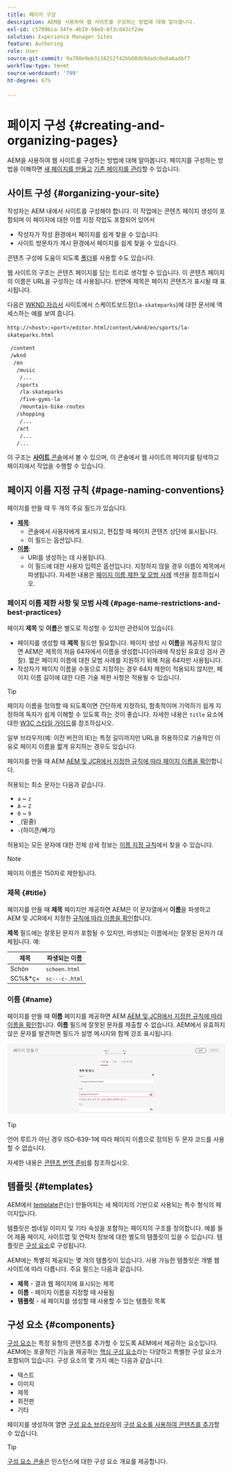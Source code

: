 ```yaml
---
title: 페이지 구성
description: AEM을 사용하여 웹 사이트를 구성하는 방법에 대해 알아봅니다.
exl-id: c57096ca-34fe-4b19-98e0-8f3cd43cf24e
solution: Experience Manager Sites
feature: Authoring
role: User
source-git-commit: 9a700e9eb3116252f42bb08db9dadc0e8a6adbf7
workflow-type: tm+mt
source-wordcount: '799'
ht-degree: 67%

---
```



# 페이지 구성 {#creating-and-organizing-pages}

AEM을 사용하여 웹 사이트를 구성하는 방법에 대해 알아봅니다. 페이지를 구성하는 방법을 이해하면 [새 페이지를 만들고](/help/sites-cloud/authoring/sites-console/creating-pages.md) [기존 페이지를 관리](/help/sites-cloud/authoring/sites-console/managing-pages.md)할 수 있습니다.

## 사이트 구성 {#organizing-your-site}

작성자는 AEM 내에서 사이트를 구성해야 합니다. 이 작업에는 콘텐츠 페이지 생성이 포함되며 이 페이지에 대한 이름 지정 작업도 포함되어 있어서

* 작성자가 작성 환경에서 페이지를 쉽게 찾을 수 있습니다.
* 사이트 방문자가 게시 환경에서 페이지를 쉽게 찾을 수 있습니다.

콘텐츠 구성에 도움이 되도록 [폴더](#creating-a-new-folder)를 사용할 수도 있습니다.

웹 사이트의 구조는 콘텐츠 페이지를 담는 트리로 생각할 수 있습니다. 이 콘텐츠 페이지의 이름은 URL을 구성하는 데 사용됩니다. 반면에 제목은 페이지 콘텐츠가 표시될 때 표시됩니다.

다음은 [WKND 자습서](https://experienceleague.adobe.com/docs/experience-manager-learn/getting-started-wknd-tutorial-develop/overview.html) 사이트에서 스케이트보드장(`la-skateparks`)에 대한 문서에 액세스하는 예를 보여 줍니다.

`http://<host>:<port>/editor.html/content/wknd/en/sports/la-skateparks.html`

```xml
 /content
 /wknd
  /en
   /music
    /...
   /sports
    /la-skateparks
    /five-gyms-la
    /mountain-bike-routes
   /shopping
    /...
   /art
    /...
   /...
```

이 구조는 [**사이트** 콘솔](/help/sites-cloud/authoring/sites-console/introduction.md)에서 볼 수 있으며, 이 콘솔에서 웹 사이트의 페이지를 탐색하고 페이지에서 작업을 수행할 수 있습니다.

## 페이지 이름 지정 규칙 {#page-naming-conventions}

페이지를 만들 때 두 개의 주요 필드가 있습니다.

* **[제목](#title)**:
   * 콘솔에서 사용자에게 표시되고, 편집할 때 페이지 콘텐츠 상단에 표시됩니다.
   * 이 필드는 옵션입니다.
* **[이름](#name)**:
   * URI를 생성하는 데 사용됩니다.
   * 이 필드에 대한 사용자 입력은 옵션입니다. 지정하지 않을 경우 이름이 제목에서 파생됩니다. 자세한 내용은 [페이지 이름 제한 및 모범 사례](#page-name-restrictions-and-best-practices) 섹션을 참조하십시오.

### 페이지 이름 제한 사항 및 모범 사례 {#page-name-restrictions-and-best-practices}

페이지 **제목** 및 **이름**&#x200B;은 별도로 작성할 수 있지만 관련되어 있습니다.

* 페이지를 생성할 때 **제목** 필드만 필요합니다. 페이지 생성 시 **이름**&#x200B;을 제공하지 않으면 AEM은 제목의 처음 64자에서 이름을 생성합니다(아래에 작성된 유효성 검사 관찰). 짧은 페이지 이름에 대한 모범 사례를 지원하기 위해 처음 64자만 사용됩니다.
* 작성자가 페이지 이름을 수동으로 지정하는 경우 64자 제한이 적용되지 않지만, 페이지 이름 길이에 대한 다른 기술 제한 사항은 적용될 수 있습니다.

>[!TIP]
>
>페이지 이름을 정의할 때 되도록이면 간단하게 지정하되, 함축적이며 기억하기 쉽게 지정하여 독자가 쉽게 이해할 수 있도록 하는 것이 좋습니다. 자세한 내용은 `title` 요소에 대한 [W3C 스타일 가이드](https://www.w3.org/Provider/Style/TITLE.html)를 참조하십시오.
>
>일부 브라우저(예: 이전 버전의 IE)는 특정 길이까지만 URL을 허용하므로 기술적인 이유로 페이지 이름을 짧게 유지하는 경우도 있습니다.

페이지를 만들 때 AEM [AEM 및 JCR에서 지정한 규칙에 따라 페이지 이름을 확인](/help/implementing/developing/introduction/naming-conventions.md)합니다.

허용되는 최소 문자는 다음과 같습니다.

* `a` ~ `z`
* `A` ~ `Z`
* `0` ~ `9`
* `_`(밑줄)
* `-`(하이픈/빼기)

허용되는 모든 문자에 대한 전체 상세 정보는 [이름 지정 규칙](/help/implementing/developing/introduction/naming-conventions.md)에서 찾을 수 있습니다.

>[!NOTE]
>
>페이지 이름은 150자로 제한됩니다.

### 제목 {#title}

페이지를 만들 때 **제목** 페이지만 제공하면 AEM은 이 문자열에서 **이름**&#x200B;을 파생하고 AEM 및 JCR에서 지정한 [규칙에 따라 이름을 확인](/help/implementing/developing/introduction/naming-conventions.md)합니다.

**제목** 필드에는 잘못된 문자가 포함될 수 있지만, 파생되는 이름에서는 잘못된 문자가 대체됩니다. 예:

| 제목 | 파생되는 이름 |
|---|---|
| Schön | `schoen.html` |
| SC%&amp;&#42;ç+ | `sc---c-.html` |

### 이름 {#name}

페이지를 만들 때 **이름** 페이지를 제공하면 AEM [AEM 및 JCR에서 지정한 규칙에 따라 이름을 확인](/help/implementing/developing/introduction/naming-conventions.md)합니다. **이름** 필드에 잘못된 문자를 제출할 수 없습니다. AEM에서 유효하지 않은 문자를 발견하면 필드가 설명 메시지와 함께 강조 표시됩니다.

![유효하지 않은 페이지 이름을 입력하는 예](/help/sites-cloud/authoring/assets/organizing-invalid-name.png)

>[!TIP]
>
>언어 루트가 아닌 경우 ISO-639-1에 따라 페이지 이름으로 정의된 두 문자 코드를 사용할 수 없습니다.
>
>자세한 내용은 [콘텐츠 번역 준비](/help/sites-cloud/administering/translation/preparation.md)를 참조하십시오.

## 템플릿 {#templates}

AEM에서 [template](/help/sites-cloud/authoring/page-editor/templates.md)은(는) 만들어지는 새 페이지의 기반으로 사용되는 특수 형식의 페이지입니다.

템플릿은 썸네일 이미지 및 기타 속성을 포함하는 페이지의 구조를 정의합니다. 예를 들어 제품 페이지, 사이트맵 및 연락처 정보에 대한 별도의 템플릿이 있을 수 있습니다. 템플릿은 [구성 요소](#components)로 구성됩니다.

AEM에는 특별히 제공되는 몇 개의 템플릿이 있습니다. 사용 가능한 템플릿은 개별 웹 사이트에 따라 다릅니다. 주요 필드는 다음과 같습니다.

* **제목** - 결과 웹 페이지에 표시되는 제목
* **이름** - 페이지 이름을 지정할 때 사용됨
* **템플릿** - 새 페이지를 생성할 때 사용할 수 있는 템플릿 목록

## 구성 요소 {#components}

[구성 요소](/help/implementing/developing/components/overview.md)는 특정 유형의 콘텐츠를 추가할 수 있도록 AEM에서 제공하는 요소입니다. AEM에는 포괄적인 기능을 제공하는 [핵심 구성 요소](/help/implementing/developing/components/overview.md#core-components)라는 다양하고 특별한 구성 요소가 포함되어 있습니다. 구성 요소의 몇 가지 예는 다음과 같습니다.

* 텍스트
* 이미지
* 제목
* 회전판
* 기타

페이지를 생성하여 열면 [구성 요소 브라우저](/help/sites-cloud/authoring/page-editor/edit-content.md#inserting-a-component)의 [구성 요소를 사용하여 콘텐츠를 추가](/help/sites-cloud/authoring/page-editor/editor-side-panel.md#components-browser)할 수 있습니다.

>[!TIP]
>
>[구성 요소 콘솔](/help/sites-cloud/authoring/components-console.md)은 인스턴스에 대한 구성 요소 개요를 제공합니다.
